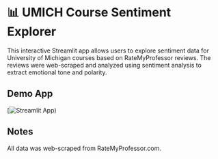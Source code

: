 # 📊 UMICH Course Sentiment Explorer

This interactive Streamlit app allows users to explore sentiment data for University of Michigan courses based on RateMyProfessor reviews. The reviews were web-scraped and analyzed using sentiment analysis to extract emotional tone and polarity.

## Demo App

[![Streamlit App]([[https://umich-rmp.streamlit.app/](https://umich-rmp.streamlit.app/)))

## Notes

All data was web-scraped from RateMyProfessor.com.
